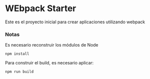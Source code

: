 # WEbpack Starter

Este es el proyecto inicial para crear aplicaciones utilizando webpack

### Notas

Es necesario reconstruir los módulos de Node

```
npm install
```

Para construir el build, es necesario aplicar:

```
npm run build
```
